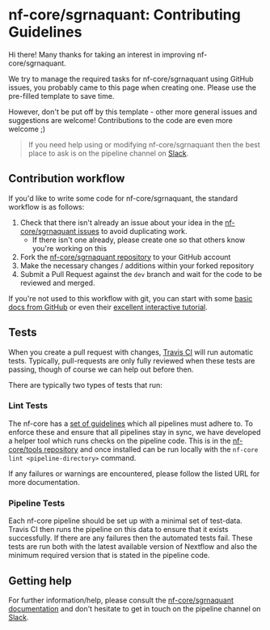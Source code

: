 # nf-core/sgrnaquant: Contributing Guidelines

Hi there! Many thanks for taking an interest in improving nf-core/sgrnaquant.

We try to manage the required tasks for nf-core/sgrnaquant using GitHub issues, you probably came to this page when creating one. Please use the pre-filled template to save time.

However, don't be put off by this template - other more general issues and suggestions are welcome! Contributions to the code are even more welcome ;)

> If you need help using or modifying nf-core/sgrnaquant then the best place to ask is on the pipeline channel on [Slack](https://nf-core-invite.herokuapp.com/).



## Contribution workflow
If you'd like to write some code for nf-core/sgrnaquant, the standard workflow
is as follows:

1. Check that there isn't already an issue about your idea in the
   [nf-core/sgrnaquant issues](https://github.com/nf-core/sgrnaquant/issues) to avoid
   duplicating work.
    * If there isn't one already, please create one so that others know you're working on this
2. Fork the [nf-core/sgrnaquant repository](https://github.com/nf-core/sgrnaquant) to your GitHub account
3. Make the necessary changes / additions within your forked repository
4. Submit a Pull Request against the `dev` branch and wait for the code to be reviewed and merged.

If you're not used to this workflow with git, you can start with some [basic docs from GitHub](https://help.github.com/articles/fork-a-repo/) or even their [excellent interactive tutorial](https://try.github.io/).


## Tests
When you create a pull request with changes, [Travis CI](https://travis-ci.org/) will run automatic tests.
Typically, pull-requests are only fully reviewed when these tests are passing, though of course we can help out before then.

There are typically two types of tests that run:

### Lint Tests
The nf-core has a [set of guidelines](http://nf-co.re/guidelines) which all pipelines must adhere to.
To enforce these and ensure that all pipelines stay in sync, we have developed a helper tool which runs checks on the pipeline code. This is in the [nf-core/tools repository](https://github.com/nf-core/tools) and once installed can be run locally with the `nf-core lint <pipeline-directory>` command.

If any failures or warnings are encountered, please follow the listed URL for more documentation.

### Pipeline Tests
Each nf-core pipeline should be set up with a minimal set of test-data.
Travis CI then runs the pipeline on this data to ensure that it exists successfully.
If there are any failures then the automated tests fail.
These tests are run both with the latest available version of Nextflow and also the minimum required version that is stated in the pipeline code.

## Getting help
For further information/help, please consult the [nf-core/sgrnaquant documentation](https://github.com/nf-core/sgrnaquant#documentation) and don't hesitate to get in touch on the pipeline channel on [Slack](https://nf-core-invite.herokuapp.com/).
